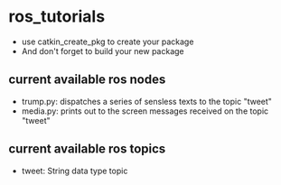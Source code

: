 # ros_tutorials

- use catkin_create_pkg to create your package
- And don't forget to build your new package

## current available ros nodes

- trump.py: dispatches a series of sensless texts to the topic "tweet"
- media.py: prints out to the screen messages received on the topic "tweet"

## current available ros topics

- tweet: String data type topic
